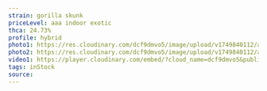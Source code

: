 ```yaml
---
strain: gorilla skunk
priceLevel: aaa indoor exotic
thca: 24.73%
profile: hybrid
photo1: https://res.cloudinary.com/dcf9dmvo5/image/upload/v1749840112/aaa-indoor-ex_hybrid_gorilla-skunk_1_pbfdv0.jpg
photo2: https://res.cloudinary.com/dcf9dmvo5/image/upload/v1749840112/aaa-indoor-ex_hybrid_gorilla-skunk_2_drrjxh.jpg
video1: https://player.cloudinary.com/embed/?cloud_name=dcf9dmvo5&public_id=aaa-indoor-ex_hybrid_gorilla-skunk_hvytn3&profile=flower
tags: inStock
source:
---
```

